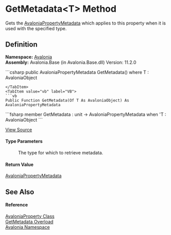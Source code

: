 # GetMetadata&lt;T&gt; Method


Gets the <a href="T_Avalonia_AvaloniaPropertyMetadata">AvaloniaPropertyMetadata</a> which applies to this property when it is used with the specified type.



## Definition
**Namespace:** <a href="N_Avalonia">Avalonia</a>  
**Assembly:** Avalonia.Base (in Avalonia.Base.dll) Version: 11.2.0

<Tabs groupId="api-code-preview">
<TabItem value="csharp" label="C#">
```csharp
public AvaloniaPropertyMetadata GetMetadata<T>()
where T : AvaloniaObject

```
</TabItem>
<TabItem value="vb" label="VB">
```vb
Public Function GetMetadata(Of T As AvaloniaObject) As AvaloniaPropertyMetadata
```
</TabItem>
<TabItem value="fsharp" label="F#">
```fsharp
member GetMetadata : unit -> AvaloniaPropertyMetadata  when 'T : AvaloniaObject
```
</TabItem>
</Tabs>



<a href="https://github.com/AvaloniaUI/Avalonia/tree/master/src/Avalonia.Base/AvaloniaProperty.cs#L477" title="View the source code">View Source</a>



#### Type Parameters
<dl><dt /><dd>The type for which to retrieve metadata.</dd></dl>

#### Return Value
<a href="T_Avalonia_AvaloniaPropertyMetadata">AvaloniaPropertyMetadata</a>

## See Also


#### Reference
<a href="T_Avalonia_AvaloniaProperty">AvaloniaProperty Class</a>  
<a href="Overload_Avalonia_AvaloniaProperty_GetMetadata">GetMetadata Overload</a>  
<a href="N_Avalonia">Avalonia Namespace</a>  
